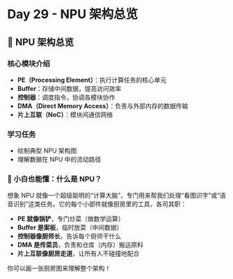 # Day 29 - NPU 架构总览
## 🧠 NPU 架构总览

### 核心模块介绍
- **PE（Processing Element）**：执行计算任务的核心单元
- **Buffer**：存储中间数据，提高访问效率
- **控制器**：调度指令，协调各模块协作
- **DMA（Direct Memory Access）**：负责与外部内存的数据传输
- **片上互联（NoC）**：模块间通信网络

### 学习任务
- 绘制典型 NPU 架构图
- 理解数据在 NPU 中的流动路径
### 👶 小白也能懂：什么是 NPU？
想象 NPU 就像一个超级聪明的“计算大脑”，专门用来帮我们处理“看图识字”或“语音识别”这类任务。它的每个小部件就像厨房里的工具，各司其职：

- **PE 就像锅铲**，专门炒菜（做数学运算）
- **Buffer 是案板**，临时放菜（中间数据）
- **控制器像厨师长**，告诉每个厨师干什么
- **DMA 是传菜员**，负责和仓库（内存）搬运原料
- **片上互联像厨房走道**，让所有人不碰撞地配合

你可以画一张厨房图来理解整个架构！